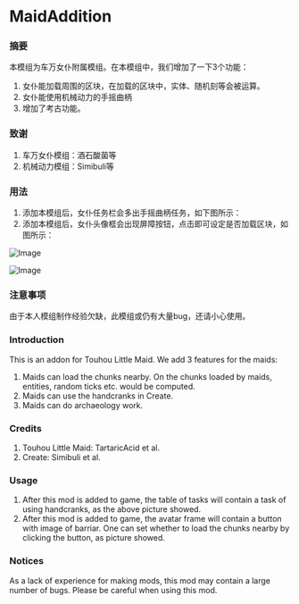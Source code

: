 # MaidAddition
### 摘要
本模组为车万女仆附属模组。在本模组中，我们增加了一下3个功能：

1. 女仆能加载周围的区块，在加载的区块中，实体、随机刻等会被运算。
2. 女仆能使用机械动力的手摇曲柄
3. 增加了考古功能。
### 致谢

1. 车万女仆模组：酒石酸菌等
2. 机械动力模组：Simibuli等
### 用法

1. 添加本模组后，女仆任务栏会多出手摇曲柄任务，如下图所示：
2. 添加本模组后，女仆头像框会出现屏障按钮，点击即可设定是否加载区块，如图所示：

![Image](https://github.com/user-attachments/assets/82ecaa85-9823-4549-b438-a9510d21b1db)

![Image](https://github.com/user-attachments/assets/d787cb46-3b92-45cf-9855-eb59e3275183)
### 注意事项
由于本人模组制作经验欠缺，此模组或仍有大量bug，还请小心使用。

### Introduction
This is an addon for Touhou Little Maid. We add 3 features for the maids:

1. Maids can load the chunks nearby. On the chunks loaded by maids, entities, random ticks etc. would be computed.
2. Maids can use the handcranks in Create.
3. Maids can do archaeology work.
### Credits

1. Touhou Little Maid: TartaricAcid et al.
2. Create: Simibuli et al.
### Usage

1. After this mod is added to game, the table of tasks will contain a task of using handcranks, as the above picture showed.
2. After this mod is added to game, the avatar frame will contain a button with image of barriar. One can set whether to load the chunks nearby by clicking the button, as picture showed.
### Notices
As a lack of experience for making mods, this mod may contain a large number of bugs. Please be careful when using this mod.

